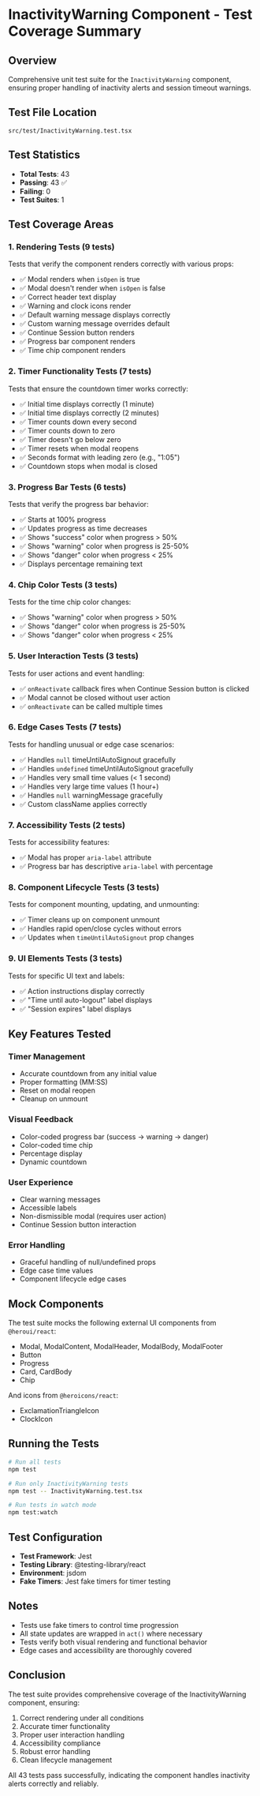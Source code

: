 # InactivityWarning Component - Test Coverage Summary

## Overview

Comprehensive unit test suite for the `InactivityWarning` component, ensuring proper handling of inactivity alerts and session timeout warnings.

## Test File Location

`src/test/InactivityWarning.test.tsx`

## Test Statistics

- **Total Tests**: 43
- **Passing**: 43 ✅
- **Failing**: 0
- **Test Suites**: 1

## Test Coverage Areas

### 1. Rendering Tests (9 tests)

Tests that verify the component renders correctly with various props:

- ✅ Modal renders when `isOpen` is true
- ✅ Modal doesn't render when `isOpen` is false
- ✅ Correct header text display
- ✅ Warning and clock icons render
- ✅ Default warning message displays correctly
- ✅ Custom warning message overrides default
- ✅ Continue Session button renders
- ✅ Progress bar component renders
- ✅ Time chip component renders

### 2. Timer Functionality Tests (7 tests)

Tests that ensure the countdown timer works correctly:

- ✅ Initial time displays correctly (1 minute)
- ✅ Initial time displays correctly (2 minutes)
- ✅ Timer counts down every second
- ✅ Timer counts down to zero
- ✅ Timer doesn't go below zero
- ✅ Timer resets when modal reopens
- ✅ Seconds format with leading zero (e.g., "1:05")
- ✅ Countdown stops when modal is closed

### 3. Progress Bar Tests (6 tests)

Tests that verify the progress bar behavior:

- ✅ Starts at 100% progress
- ✅ Updates progress as time decreases
- ✅ Shows "success" color when progress > 50%
- ✅ Shows "warning" color when progress is 25-50%
- ✅ Shows "danger" color when progress < 25%
- ✅ Displays percentage remaining text

### 4. Chip Color Tests (3 tests)

Tests for the time chip color changes:

- ✅ Shows "warning" color when progress > 50%
- ✅ Shows "danger" color when progress is 25-50%
- ✅ Shows "danger" color when progress < 25%

### 5. User Interaction Tests (3 tests)

Tests for user actions and event handling:

- ✅ `onReactivate` callback fires when Continue Session button is clicked
- ✅ Modal cannot be closed without user action
- ✅ `onReactivate` can be called multiple times

### 6. Edge Cases Tests (7 tests)

Tests for handling unusual or edge case scenarios:

- ✅ Handles `null` timeUntilAutoSignout gracefully
- ✅ Handles `undefined` timeUntilAutoSignout gracefully
- ✅ Handles very small time values (< 1 second)
- ✅ Handles very large time values (1 hour+)
- ✅ Handles `null` warningMessage gracefully
- ✅ Custom className applies correctly

### 7. Accessibility Tests (2 tests)

Tests for accessibility features:

- ✅ Modal has proper `aria-label` attribute
- ✅ Progress bar has descriptive `aria-label` with percentage

### 8. Component Lifecycle Tests (3 tests)

Tests for component mounting, updating, and unmounting:

- ✅ Timer cleans up on component unmount
- ✅ Handles rapid open/close cycles without errors
- ✅ Updates when `timeUntilAutoSignout` prop changes

### 9. UI Elements Tests (3 tests)

Tests for specific UI text and labels:

- ✅ Action instructions display correctly
- ✅ "Time until auto-logout" label displays
- ✅ "Session expires" label displays

## Key Features Tested

### Timer Management

- Accurate countdown from any initial value
- Proper formatting (MM:SS)
- Reset on modal reopen
- Cleanup on unmount

### Visual Feedback

- Color-coded progress bar (success → warning → danger)
- Color-coded time chip
- Percentage display
- Dynamic countdown

### User Experience

- Clear warning messages
- Accessible labels
- Non-dismissible modal (requires user action)
- Continue Session button interaction

### Error Handling

- Graceful handling of null/undefined props
- Edge case time values
- Component lifecycle edge cases

## Mock Components

The test suite mocks the following external UI components from `@heroui/react`:

- Modal, ModalContent, ModalHeader, ModalBody, ModalFooter
- Button
- Progress
- Card, CardBody
- Chip

And icons from `@heroicons/react`:

- ExclamationTriangleIcon
- ClockIcon

## Running the Tests

```bash
# Run all tests
npm test

# Run only InactivityWarning tests
npm test -- InactivityWarning.test.tsx

# Run tests in watch mode
npm test:watch
```

## Test Configuration

- **Test Framework**: Jest
- **Testing Library**: @testing-library/react
- **Environment**: jsdom
- **Fake Timers**: Jest fake timers for timer testing

## Notes

- Tests use fake timers to control time progression
- All state updates are wrapped in `act()` where necessary
- Tests verify both visual rendering and functional behavior
- Edge cases and accessibility are thoroughly covered

## Conclusion

The test suite provides comprehensive coverage of the InactivityWarning component, ensuring:

1. Correct rendering under all conditions
2. Accurate timer functionality
3. Proper user interaction handling
4. Accessibility compliance
5. Robust error handling
6. Clean lifecycle management

All 43 tests pass successfully, indicating the component handles inactivity alerts correctly and reliably.
